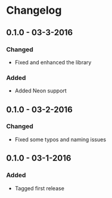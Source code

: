 # Changelog

## 0.1.0 - 03-3-2016

### Changed
- Fixed and enhanced the library

### Added
- Added Neon support

## 0.1.0 - 03-2-2016

### Changed
- Fixed some typos and naming issues

## 0.1.0 - 03-1-2016

### Added
- Tagged first release
